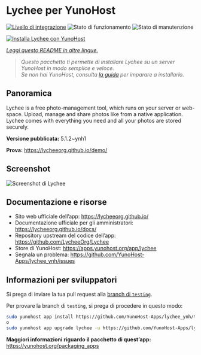 <!--
N.B.: Questo README è stato automaticamente generato da <https://github.com/YunoHost/apps/tree/master/tools/readme_generator>
NON DEVE essere modificato manualmente.
-->

# Lychee per YunoHost

[![Livello di integrazione](https://dash.yunohost.org/integration/lychee.svg)](https://dash.yunohost.org/appci/app/lychee) ![Stato di funzionamento](https://ci-apps.yunohost.org/ci/badges/lychee.status.svg) ![Stato di manutenzione](https://ci-apps.yunohost.org/ci/badges/lychee.maintain.svg)

[![Installa Lychee con YunoHost](https://install-app.yunohost.org/install-with-yunohost.svg)](https://install-app.yunohost.org/?app=lychee)

*[Leggi questo README in altre lingue.](./ALL_README.md)*

> *Questo pacchetto ti permette di installare Lychee su un server YunoHost in modo semplice e veloce.*  
> *Se non hai YunoHost, consulta [la guida](https://yunohost.org/install) per imparare a installarlo.*

## Panoramica

Lychee is a free photo-management tool, which runs on your server or web-space. Upload, manage and share photos like from a native application. Lychee comes with everything you need and all your photos are stored securely. 

**Versione pubblicata:** 5.1.2~ynh1

**Prova:** <https://lycheeorg.github.io/demo/>

## Screenshot

![Screenshot di Lychee](./doc/screenshots/screenshot.jpg)

## Documentazione e risorse

- Sito web ufficiale dell’app: <https://lycheeorg.github.io/>
- Documentazione ufficiale per gli amministratori: <https://lycheeorg.github.io/docs/>
- Repository upstream del codice dell’app: <https://github.com/LycheeOrg/Lychee>
- Store di YunoHost: <https://apps.yunohost.org/app/lychee>
- Segnala un problema: <https://github.com/YunoHost-Apps/lychee_ynh/issues>

## Informazioni per sviluppatori

Si prega di inviare la tua pull request alla [branch di `testing`](https://github.com/YunoHost-Apps/lychee_ynh/tree/testing).

Per provare la branch di `testing`, si prega di procedere in questo modo:

```bash
sudo yunohost app install https://github.com/YunoHost-Apps/lychee_ynh/tree/testing --debug
o
sudo yunohost app upgrade lychee -u https://github.com/YunoHost-Apps/lychee_ynh/tree/testing --debug
```

**Maggiori informazioni riguardo il pacchetto di quest’app:** <https://yunohost.org/packaging_apps>
